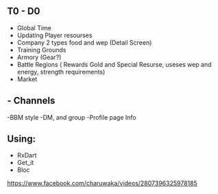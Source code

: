 ## T0 - D0

- Global Time
- Updating Player resourses
- Company 2 types food and wep (Detail Screen)
- Training Grounds
- Armory (Gear?)
- Battle Regions ( Rewards Gold and Special Resurse, useses wep and energy, strength requirements)
- Market

## - Channels

-BBM style
-DM, and group
-Profile page Info

## Using:

- RxDart
- Get_it
- Bloc

https://www.facebook.com/charuwaka/videos/2807396325978185

